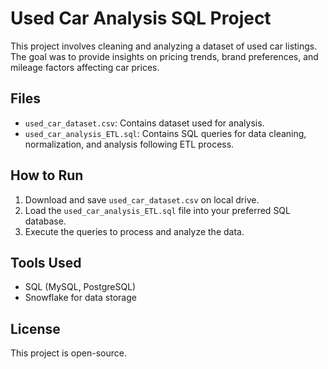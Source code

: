 # Used Car Analysis SQL Project

This project involves cleaning and analyzing a dataset of used car listings. The goal was to provide insights on pricing trends, brand preferences, and mileage factors affecting car prices.

## Files
- `used_car_dataset.csv`: Contains dataset used for analysis.
- `used_car_analysis_ETL.sql`: Contains SQL queries for data cleaning, normalization, and analysis following ETL process.

## How to Run
1. Download and save `used_car_dataset.csv` on local drive.
2. Load the `used_car_analysis_ETL.sql` file into your preferred SQL database.
3. Execute the queries to process and analyze the data.

## Tools Used
- SQL (MySQL, PostgreSQL)
- Snowflake for data storage

## License
This project is open-source.
